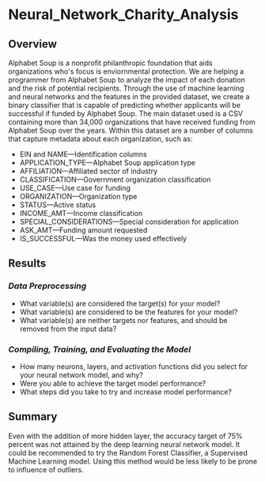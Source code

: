 # Neural_Network_Charity_Analysis

## Overview
Alphabet Soup is a nonprofit philanthropic foundation that aids organizations who's focus is enviornmental protection. We are helping a programmer from Alphabet Soup to analyze the impact of each donation and the risk of potential recipients.
Through the use of machine learning and neural networks and the features in the provided dataset, we create a binary classifier that is capable of predicting whether applicants will be successful if funded by Alphabet Soup.
The main dataset used is a CSV containing more than 34,000 organizations that have received funding from Alphabet Soup over the years. Within this dataset are a number of columns that capture metadata about each organization, such as:

* EIN and NAME—Identification columns
* APPLICATION_TYPE—Alphabet Soup application type
* AFFILIATION—Affiliated sector of industry
* CLASSIFICATION—Government organization classification
* USE_CASE—Use case for funding
* ORGANIZATION—Organization type
* STATUS—Active status
* INCOME_AMT—Income classification
* SPECIAL_CONSIDERATIONS—Special consideration for application
* ASK_AMT—Funding amount requested
* IS_SUCCESSFUL—Was the money used effectively

## Results
### *Data Preprocessing*

* What variable(s) are considered the target(s) for your model?
* What variable(s) are considered to be the features for your model?
* What variable(s) are neither targets nor features, and should be removed from the input data?

### *Compiling, Training, and Evaluating the Model*

* How many neurons, layers, and activation functions did you select for your neural network model, and why?
* Were you able to achieve the target model performance?
* What steps did you take to try and increase model performance?

## Summary
Even with the addition of more hidden layer, the accuracy target of 75% percent was not attained by the deep learning neural network model. It could be recommended to try the Random Forest Classifier, a Supervised Machine Learning model. Using this method would be less likely to be prone to influence of outliers.
